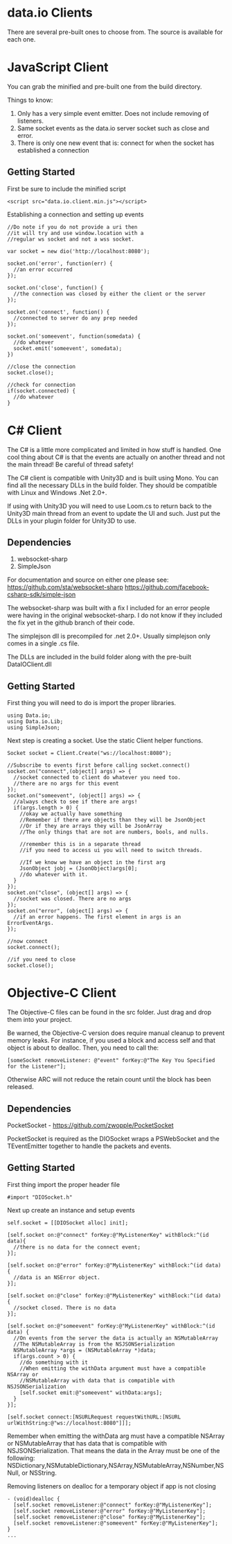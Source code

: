 data.io Clients
=====================

There are several pre-built ones to choose from. The source is available for each one.

JavaScript Client
======================

You can grab the minified and pre-built one from the build directory.

Things to know:

1. Only has a very simple event emitter. Does not include removing of listeners.
2. Same socket events as the data.io server socket such as close and error.
3. There is only one new event that is: connect for when the socket has established a connection

Getting Started
-----------------

First be sure to include the minified script
```
<script src="data.io.client.min.js"></script>
```

Establishing a connection and setting up events
```
//Do note if you do not provide a uri then
//it will try and use window.location with a
//regular ws socket and not a wss socket.

var socket = new dio('http://localhost:8080');

socket.on('error', function(err) {
  //an error occurred
});

socket.on('close', function() {
  //the connection was closed by either the client or the server
});

socket.on('connect', function() {
  //connected to server do any prep needed
});

socket.on('someevent', function(somedata) {
  //do whatever
  socket.emit('someevent', somedata);
})

//close the connection
socket.close();

//check for connection
if(socket.connected) {
  //do whatever
}
```

C# Client
==============

The C# is a little more complicated and limited in how stuff is handled. One cool thing about C# is that the events are actually on another thread and not the main thread! Be careful of thread safety!

The C# client is compatible with Unity3D and is built using Mono. You can find all the necessary DLLs in the build folder. They should be compatible with Linux and Windows .Net 2.0+.

If using with Unity3D you will need to use Loom.cs to return back to the Unity3D main thread from an event to update the UI and such. Just put the DLLs in your plugin folder for Unity3D to use.

Dependencies
-------------
1. websocket-sharp
2. SimpleJson

For documentation and source on either one please see:
https://github.com/sta/websocket-sharp
https://github.com/facebook-csharp-sdk/simple-json

The websocket-sharp was built with a fix I included for an error people were having in the original websocket-sharp. I do not know if they included the fix yet in the github branch of their code.

The simplejson dll is precompiled for .net 2.0+. Usually simplejson only comes in a single .cs file.

The DLLs are included in the build folder along with the pre-built DataIOClient.dll

Getting Started
-----------------

First thing you will need to do is import the proper libraries.

```
using Data.io;
using Data.io.Lib;
using SimpleJson;
```

Next step is creating a socket. Use the static Client helper functions.
```
Socket socket = Client.Create("ws://localhost:8080");

//Subscribe to events first before calling socket.connect()
socket.on("connect",(object[] args) => {
  //socket connected to client do whatever you need too.
  //there are no args for this event
});
socket.on("someevent", (object[] args) => {
  //always check to see if there are args!
  if(args.length > 0) {
    //okay we actually have something
    //Remember if there are objects than they will be JsonObject
    //Or if they are arrays they will be JsonArray
    //The only things that are not are numbers, bools, and nulls.

    //remember this is in a separate thread
    //if you need to access ui you will need to switch threads.

    //If we know we have an object in the first arg
    JsonObject jobj = (JsonObject)args[0];
    //do whatever with it.
  }
});
socket.on("close", (object[] args) => {
  //socket was closed. There are no args
});
socket.on("error", (object[] args) => {
  //if an error happens. The first element in args is an ErrorEventArgs.
});

//now connect
socket.connect();

//if you need to close
socket.close();
```

Objective-C Client
=======================

The Objective-C files can be found in the src folder. Just drag and drop them into your project.

Be warned, the Objective-C version does require manual cleanup to prevent memory leaks. For instance, if you used a block and access self and that object is about to dealloc. Then, you need to call the:
```
[someSocket removeListener: @"event" forKey:@"The Key You Specified for the Listener"];
```
Otherwise ARC will not reduce the retain count until the block has been released.

Dependencies
--------------
PocketSocket - https://github.com/zwopple/PocketSocket

PocketSocket is required as the DIOSocket wraps a PSWebSocket and the TEventEmitter together to handle the packets and events.

Getting Started
------------------

First thing import the proper header file
```
#import "DIOSocket.h"
```

Next up create an instance and setup events
```
self.socket = [[DIOSocket alloc] init];

[self.socket on:@"connect" forKey:@"MyListenerKey" withBlock:^(id data){
  //there is no data for the connect event;
}];

[self.socket on:@"error" forKey:@"MyListenerKey" withBlock:^(id data) {
  //data is an NSError object.
}];

[self.socket on:@"close" forKey:@"MyListenerKey" withBlock:^(id data) {
  //socket closed. There is no data
}];

[self.socket on:@"someevent" forKey:@"MyListenerKey" withBlock:^(id data) {
  //On events from the server the data is actually an NSMutableArray
  //The NSMutableArray is from the NSJSONSerialization
  NSMutableArray *args = (NSMutableArray *)data;
  if(args.count > 0) {
    //do something with it
    //When emitting the withData argument must have a compatible NSArray or
    //NSMutableArray with data that is compatible with NSJSONSerialization
    [self.socket emit:@"someevent" withData:args];
  }
}];

[self.socket connect:[NSURLRequest requestWithURL:[NSURL urlWithString:@"ws://localhost:8080"]]];
```

Remember when emitting the withData arg must have a compatible NSArray or NSMutableArray that has data that is compatible with NSJSONSerialization. That means the data in the Array must be one of the following: NSDictionary,NSMutableDictionary,NSArray,NSMutableArray,NSNumber,NSNull, or NSString.

Removing listeners on dealloc for a temporary object if app is not closing
```
- (void)dealloc {
  [self.socket removeListener:@"connect" forKey:@"MyListenerKey"];
  [self.socket removeListener:@"error" forKey:@"MyListenerKey"];
  [self.socket removeListener:@"close" forKey:@"MyListenerKey"];
  [self.socket removeListener:@"someevent" forKey:@"MyListenerKey"];
}
...
```

